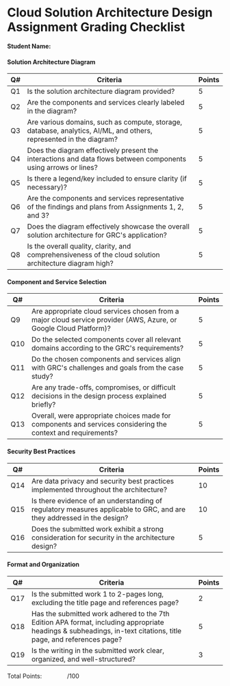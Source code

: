 # Cloud Solution Architecture Design Assignment Grading Checklist

**Student Name:**

#### Solution Architecture Diagram

| Q# | Criteria                                                                                                           | Points |
|----|--------------------------------------------------------------------------------------------------------------------|--------|
| Q1 | Is the solution architecture diagram provided?                                                                     | 5      |
| Q2 | Are the components and services clearly labeled in the diagram?                                                    | 5      |
| Q3 | Are various domains, such as compute, storage, database, analytics, AI/ML, and others, represented in the diagram? | 5      |
| Q4 | Does the diagram effectively present the interactions and data flows between components using arrows or lines?     | 5      |
| Q5 | Is there a legend/key included to ensure clarity (if necessary)?                                                   | 5      |
| Q6 | Are the components and services representative of the findings and plans from Assignments 1, 2, and 3?             | 5      |
| Q7 | Does the diagram effectively showcase the overall solution architecture for GRC's application?                     | 5      |
| Q8 | Is the overall quality, clarity, and comprehensiveness of the cloud solution architecture diagram high?            | 5      |

#### Component and Service Selection

| Q#  | Criteria                                                                                                          | Points |
|-----|-------------------------------------------------------------------------------------------------------------------|--------|
| Q9  | Are appropriate cloud services chosen from a major cloud service provider (AWS, Azure, or Google Cloud Platform)? | 5      |
| Q10 | Do the selected components cover all relevant domains according to the GRC's requirements?                        | 5      |
| Q11 | Do the chosen components and services align with GRC's challenges and goals from the case study?                  | 5      |
| Q12 | Are any trade-offs, compromises, or difficult decisions in the design process explained briefly?                  | 5      |
| Q13 | Overall, were appropriate choices made for components and services considering the context and requirements?      | 5      |

#### Security Best Practices

| Q#  | Criteria                                                                                                              | Points |
|-----|-----------------------------------------------------------------------------------------------------------------------|--------|
| Q14 | Are data privacy and security best practices implemented throughout the architecture?                                 | 10     |
| Q15 | Is there evidence of an understanding of regulatory measures applicable to GRC, and are they addressed in the design? | 10     |
| Q16 | Does the submitted work exhibit a strong consideration for security in the architecture design?                       | 5      |

#### Format and Organization

| Q#  | Criteria                                                                                                                                                        | Points |
|-----|-----------------------------------------------------------------------------------------------------------------------------------------------------------------|--------|
| Q17 | Is the submitted work 1 to 2-pages long, excluding the title page and references page?                                                                          | 2      |
| Q18 | Has the submitted work adhered to the 7th Edition APA format, including appropriate headings & subheadings, in-text citations, title page, and references page? | 5      |
| Q19 | Is the writing in the submitted work clear, organized, and well-structured?                                                                                     | 3      |

Total Points: &nbsp;&nbsp;&nbsp;&nbsp;&nbsp;&nbsp;&nbsp;&nbsp;&nbsp;&nbsp;&nbsp;&nbsp;&nbsp;&nbsp;/100